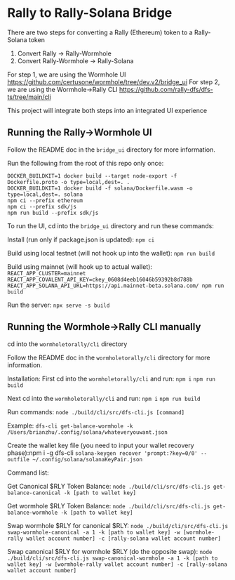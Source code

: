 # Rally to Rally-Solana Bridge
There are two steps for converting a Rally (Ethereum) token to a Rally-Solana token
1. Convert Rally -> Rally-Wormhole
2. Convert Rally-Wormhole -> Rally-Solana

For step 1, we are using the Wormhole UI https://github.com/certusone/wormhole/tree/dev.v2/bridge_ui
For step 2, we are using the Wormhole->Rally CLI https://github.com/rally-dfs/dfs-ts/tree/main/cli

This project will integrate both steps into an integrated UI experience

## Running the Rally->Wormhole UI
Follow the README doc in the `bridge_ui` directory for more information.

Run the following from the root of this repo only once:
```
DOCKER_BUILDKIT=1 docker build --target node-export -f Dockerfile.proto -o type=local,dest=. .
DOCKER_BUILDKIT=1 docker build -f solana/Dockerfile.wasm -o type=local,dest=. solana
npm ci --prefix ethereum
npm ci --prefix sdk/js
npm run build --prefix sdk/js
```

To run the UI, cd into the `bridge_ui` directory and run these commands:

Install (run only if package.json is updated):
`npm ci`

Build using local testnet (will not hook up into the wallet):
`npm run build`

Build using mainnet (will hook up to actual wallet):
`REACT_APP_CLUSTER=mainnet REACT_APP_COVALENT_API_KEY=ckey_0608d4eeb16046b59392b8d788b REACT_APP_SOLANA_API_URL=https://api.mainnet-beta.solana.com/ npm run build`

Run the server:
`npx serve -s build`

## Running the Wormhole->Rally CLI manually
cd into the `wormholetorally/cli` directory

Follow the README doc in the `wormholetorally/cli` directory for more information.

Installation:
First cd into the `wormholetorally/cli` and run:
`npm i`
`npm run build`

Next cd into the `wormholetorally/cli` and run:
`npm i`
`npm run build`

Run commands:
`node ./build/cli/src/dfs-cli.js [command]`

Example:
`dfs-cli get-balance-wormhole -k /Users/brianzhu/.config/solana/whateveryouwant.json `


Create the wallet key file (you need to input your wallet recovery phase):npm i -g dfs-cli
`solana-keygen recover 'prompt:?key=0/0' --outfile ~/.config/solana/solanaKeyPair.json`


Command list:

Get Canonical $RLY Token Balance:
`node ./build/cli/src/dfs-cli.js get-balance-canonical -k [path to wallet key]`

Get wormhole $RLY Token Balance:
`node ./build/cli/src/dfs-cli.js get-balance-wormhole -k [path to wallet key]`

Swap wormhole $RLY for canonical $RLY:
`node ./build/cli/src/dfs-cli.js swap-wormhole-canonical -a 1 -k [path to wallet key] -w [wormhole-rally wallet account number] -c [rally-solana wallet account number]`

Swap canonical $RLY for wormhole $RLY (do the opposite swap):
`node ./build/cli/src/dfs-cli.js swap-canonical-wormhole -a 1 -k [path to wallet key] -w [wormhole-rally wallet account number] -c [rally-solana wallet account number]`
